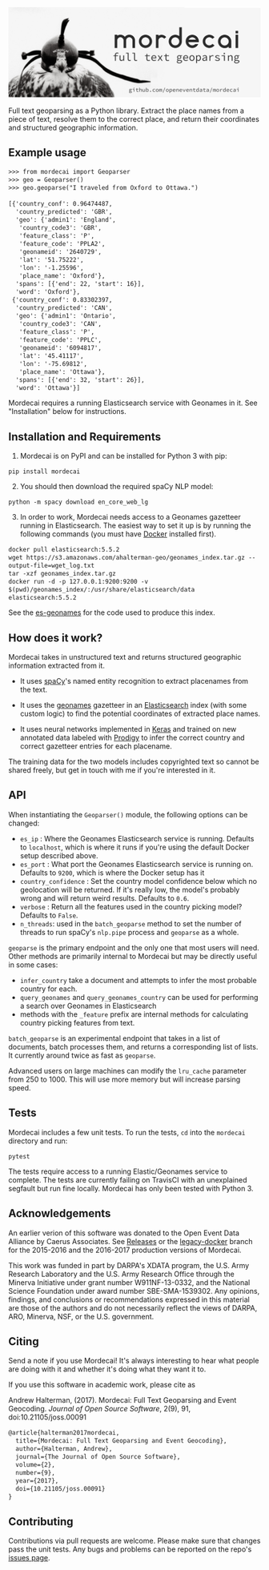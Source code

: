 ![](paper/mordecai_geoparsing.png)

Full text geoparsing as a Python library. Extract the place names from a piece of
text, resolve them to the correct place, and return their coordinates and
structured geographic information.

Example usage
-------------

```
>>> from mordecai import Geoparser
>>> geo = Geoparser()
>>> geo.geoparse("I traveled from Oxford to Ottawa.")

[{'country_conf': 0.96474487,
  'country_predicted': 'GBR',
  'geo': {'admin1': 'England',
   'country_code3': 'GBR',
   'feature_class': 'P',
   'feature_code': 'PPLA2',
   'geonameid': '2640729',
   'lat': '51.75222',
   'lon': '-1.25596',
   'place_name': 'Oxford'},
  'spans': [{'end': 22, 'start': 16}],
  'word': 'Oxford'},
 {'country_conf': 0.83302397,
  'country_predicted': 'CAN',
  'geo': {'admin1': 'Ontario',
   'country_code3': 'CAN',
   'feature_class': 'P',
   'feature_code': 'PPLC',
   'geonameid': '6094817',
   'lat': '45.41117',
   'lon': '-75.69812',
   'place_name': 'Ottawa'},
  'spans': [{'end': 32, 'start': 26}],
  'word': 'Ottawa'}]
```

Mordecai requires a running Elasticsearch service with Geonames in it. See
"Installation" below for instructions.


Installation and Requirements
--------------------

1. Mordecai is on PyPI and can be installed for Python 3 with pip:

```
pip install mordecai
```

2. You should then download the required spaCy NLP model:

```
python -m spacy download en_core_web_lg
```

3. In order to work, Mordecai needs access to a Geonames gazetteer running in
Elasticsearch. The easiest way to set it up is by running the following
commands (you must have [Docker](https://docs.docker.com/engine/installation/)
installed first).

```
docker pull elasticsearch:5.5.2
wget https://s3.amazonaws.com/ahalterman-geo/geonames_index.tar.gz --output-file=wget_log.txt
tar -xzf geonames_index.tar.gz
docker run -d -p 127.0.0.1:9200:9200 -v $(pwd)/geonames_index/:/usr/share/elasticsearch/data elasticsearch:5.5.2
```

See the [es-geonames](https://github.com/openeventdata/es-geonames) for the code used
to produce this index.

How does it work?
-----------------

Mordecai takes in unstructured text and returns structured geographic information extracted
from it. 

- It uses [spaCy](https://github.com/explosion/spaCy/)'s named entity recognition to
  extract placenames from the text.

- It uses the [geonames](http://www.geonames.org/)
  gazetteer in an [Elasticsearch](https://www.elastic.co/products/elasticsearch) index 
  (with some custom logic) to find the potential coordinates of
  extracted place names.

- It uses neural networks implemented in [Keras](https://keras.io/) and trained on new annotated
  data labeled with [Prodigy](https://prodi.gy/) to infer the correct country and correct gazetteer entries for each
  placename. 

The training data for the two models includes copyrighted text so cannot be
shared freely, but get in touch with me if you're interested in it.

API
--------

When instantiating the `Geoparser()` module, the following options can be changed:

- `es_ip` : Where the Geonames Elasticsearch service is running. Defaults to
    `localhost`, which is where it runs if you're using the default Docker
    setup described above.
- `es_port` : What port the Geonames Elasticsearch service is running on.
    Defaults to `9200`, which is where the Docker setup has it
- `country_confidence` : Set the country model confidence below which no
    geolocation will be returned. If it's really low, the model's probably
    wrong and will return weird results. Defaults to `0.6`. 
- `verbose` : Return all the features used in the country picking model?
    Defaults to `False`. 
- `n_threads`: used in the `batch_geoparse` method to set the number of threads
    to run spaCy's `nlp.pipe` process and `geoparse` as a whole.

`geoparse` is the primary endpoint and the only one that most users will need.
Other methods are primarily internal to Mordecai but may be directly useful in
some cases:

- `infer_country` take a document and attempts to infer the most probable
    country for each.
- `query_geonames` and `query_geonames_country` can be used for performing a
    search over Geonames in Elasticsearch
- methods with the `_feature` prefix are internal methods for
    calculating country picking features from text.

`batch_geoparse` is an experimental endpoint that takes in a list of documents,
batch processes them, and returns a corresponding list of lists. It currently
around twice as fast as `geoparse`.

Advanced users on large machines can modify the `lru_cache` parameter from 250
to 1000. This will use more memory but will increase parsing speed.

Tests
-----

Mordecai includes a few unit tests. To run the tests, `cd` into the
`mordecai` directory and run:

```
pytest
```

The tests require access to a running Elastic/Geonames service to
complete. The tests are currently failing on TravisCI with an unexplained
segfault but run fine locally. Mordecai has only been tested with Python 3.


Acknowledgements
----------------

An earlier verion of this software was donated to the Open Event Data Alliance
by Caerus Associates.  See [Releases](https://github.com/openeventdata/mordecai/releases) or the [legacy-docker](https://github.com/openeventdata/mordecai/tree/legacy-docker) branch for the
2015-2016 and the 2016-2017 production versions of Mordecai.

This work was funded in part by DARPA's XDATA program, the U.S. Army Research
Laboratory and the U.S. Army Research Office through the Minerva Initiative
under grant number W911NF-13-0332, and the National Science Foundation under
award number SBE-SMA-1539302. Any opinions, findings, and conclusions or
recommendations expressed in this material are those of the authors and do not
necessarily reflect the views of DARPA, ARO, Minerva, NSF, or the U.S.
government.

Citing
------

Send a note if you use Mordecai! It's always interesting to hear what people
are doing with it and whether it's doing what they want it to.

If you use this software in academic work, please cite as 

Andrew Halterman, (2017). Mordecai: Full Text Geoparsing and Event Geocoding. *Journal of Open Source
Software*, 2(9), 91, doi:10.21105/joss.00091

```
@article{halterman2017mordecai,
  title={Mordecai: Full Text Geoparsing and Event Geocoding},
  author={Halterman, Andrew},
  journal={The Journal of Open Source Software},
  volume={2},
  number={9},
  year={2017},
  doi={10.21105/joss.00091}
}
```

Contributing
------------

Contributions via pull requests are welcome. Please make sure that changes
pass the unit tests. Any bugs and problems can be reported
on the repo's [issues page](https://github.com/openeventdata/mordecai/issues).

